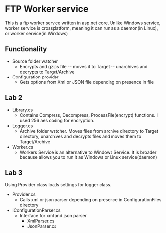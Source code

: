 # FTP Worker service
This is a ftp worker service written in asp.net core. Unlike Windows service, worker service is crossplatform, meaning it can run as a daemon(in Linux), or worker service(in Windows)

## Functionality
* Source folder watcher
  * Encrypts and gzips file -- moves it to Target -- unarchives and decrypts to Target/Archive
* Configuration provider
  * Gets options from Xml or JSON file depending on presence in file

## Lab 2
* Library.cs
  * Contains Compress, Decompress, ProcessFile(encrypt) functions. I used 256 aes coding for encryption.
* Logger.cs
  * Archive folder watcher. Moves files from archive directory to Target directory, unarchives and decrypts files and moves them to Target/Archive
* Worker.cs
  * Workers Service is an alternative to Windows Service. It is broader because allows you to run it as Windows or Linux service(daemon)

## Lab 3
Using Provider class loads settings for logger class.
* Provider.cs
  * Calls xml or json parser depending on presence in ConfigurationFiles directory
* IConfigurationParser.cs
  * Interface for xml and json parser
    * XmlParser.cs
    * JsonParser.cs

